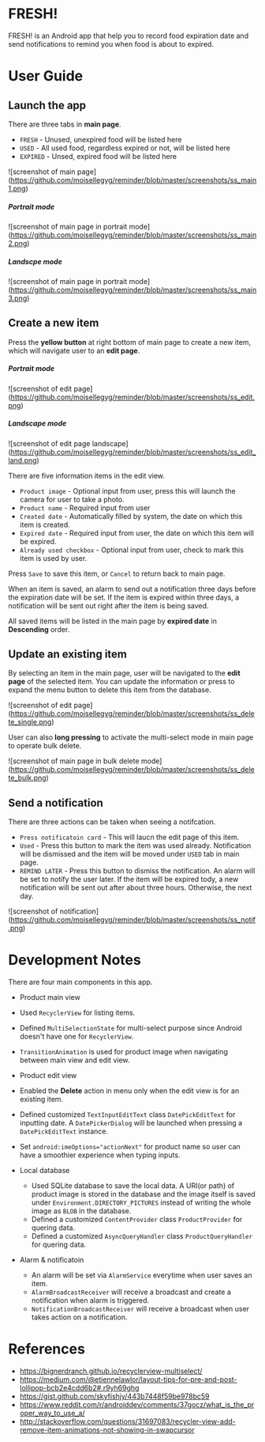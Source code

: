 # FRESH!
FRESH! is an Android app that help you to record food expiration date and send notifications to remind you when food is about to expired.

# User Guide
## Launch the app
There are three tabs in **main page**.
- `FRESH` - Unused, unexpired food will be listed here
- `USED` - All used food, regardless expired or not, will be listed here
- `EXPIRED` - Unsed, expired food will be listed here

![screenshot of main page]
(https://github.com/moisellegyg/reminder/blob/master/screenshots/ss_main1.png)

##### Portrait mode
![screenshot of main page in portrait mode]
(https://github.com/moisellegyg/reminder/blob/master/screenshots/ss_main2.png)
##### Landscpe mode
![screenshot of main page in portrait mode]
(https://github.com/moisellegyg/reminder/blob/master/screenshots/ss_main3.png)

## Create a new item
Press the **yellow button** at right bottom of main page to create a new item, which will navigate user to an **edit page**.

##### Portrait mode
![screenshot of edit page]
(https://github.com/moisellegyg/reminder/blob/master/screenshots/ss_edit.png)
##### Landscape mode
![screenshot of edit page landscape]
(https://github.com/moisellegyg/reminder/blob/master/screenshots/ss_edit_land.png)

There are five information items in the edit view.
- `Product image` - Optional input from user, press this will launch the camera for user to take a photo.
- `Product name` - Required input from user
- `Created date` - Automatically filled by system, the date on which this item is created.
- `Expired date` - Required input from user, the date on which this item will be expired.
- `Already used checkbox` - Optional input from user, check to mark this item is used by user.

Press `Save` to save this item, or `Cancel` to return back to main page.<p>
When an item is saved, an alarm to send out a notification three days before the expiration date will be set. If the item is expired within three days, a notification will be sent out right after the item is being saved.<p>
All saved items will be listed in the main page by **expired date** in **Descending** order.

## Update an existing item
By selecting an item in the main page, user will be navigated to the **edit page** of the selected item. You can update the information or press to expand the menu button to delete this item from the database.

![screenshot of edit page]
(https://github.com/moisellegyg/reminder/blob/master/screenshots/ss_delete_single.png)

User can also **long pressing** to activate the multi-select mode in main page to operate bulk delete.

![screenshot of main page in bulk delete mode]
(https://github.com/moisellegyg/reminder/blob/master/screenshots/ss_delete_bulk.png)

## Send a notification

There are three actions can be taken when seeing a notifcation.
- `Press notificatoin card` - This will laucn the edit page of this item.
- `Used` - Press this button to mark the item was used already. Notification will be dismissed and the item will be moved under `USED` tab in main page.
- `REMIND LATER` - Press this button to dismiss the notification. An alarm will be set to notify the user later. If the item will be expired tody, a new notification will be sent out after about three hours. Otherwise, the next day.

![screenshot of notification]
(https://github.com/moisellegyg/reminder/blob/master/screenshots/ss_notif.png)


# Development Notes
There are four main components in this app.
- Product main view
 - Used `RecyclerView` for listing items.
 - Defined `MultiSelectionState` for multi-select purpose since Android doesn't have one for `RecyclerView`.
 - `TransitionAnimation` is used for product image when navigating between main view and edit view.

- Product edit view
 - Enabled the **Delete** action in menu only when the edit view is for an existing item.
 - Defined customized `TextInputEditText` class `DatePickEditText` for inputting date. A `DatePickerDialog` will be launched when pressing a `DatePickEditText` instance.
 - Set `android:imeOptions="actionNext"` for product name so user can have a smoothier experience when typing inputs.

- Local database
  - Used SQLite database to save the local data. A URI(or path) of product image is stored in the database and the image itself is saved under `Environment.DIRECTORY_PICTURES` instead of writing the whole image as `BLOB` in the database.
  - Defined a customized `ContentProvider` class `ProductProvider` for quering data.
  - Defined a customized `AsyncQueryHandler` class `ProductQueryHandler` for quering data.
  
- Alarm & notificatoin
  - An alarm will be set via `AlarmService` everytime when user saves an item.
  - `AlarmBroadcastReceiver` will receive a broadcast and create a notification when alarm is triggered.
  - `NotificationBroadcastReceiver` will receive a broadcast when user takes action on a notification.

# References
- https://bignerdranch.github.io/recyclerview-multiselect/
- https://medium.com/@etiennelawlor/layout-tips-for-pre-and-post-lollipop-bcb2e4cdd6b2#.r9yh69ghg
- https://gist.github.com/skyfishjy/443b7448f59be978bc59
- https://www.reddit.com/r/androiddev/comments/37gocz/what_is_the_proper_way_to_use_a/
- http://stackoverflow.com/questions/31697083/recycler-view-add-remove-item-animations-not-showing-in-swapcursor

